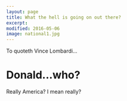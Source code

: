 ```yaml
---
layout: page
title: What the hell is going on out there?
excerpt:
modified: 2016-05-06
image: national1.jpg
---
```


To quoteth Vince Lombardi...

# Donald...who?

Really America? I mean really?


